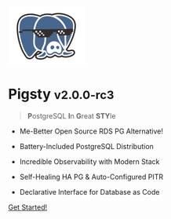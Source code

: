 ![logo](icon.svg)

# Pigsty <small>v2.0.0-rc3</small>

> <b>P</b>ostgreSQL <b>I</b>n <b>G</b>reat <b>STY</b>le</b>

- Me-Better Open Source RDS PG Alternative!

- Battery-Included PostgreSQL Distribution

- Incredible Observability with Modern Stack

- Self-Healing HA PG & Auto-Configured PITR 

- Declarative Interface for Database as Code 


[Get Started!](#pigsty)